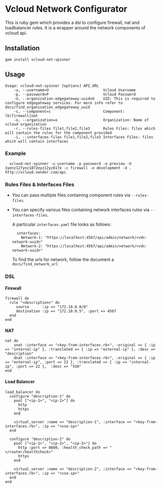 # Vcloud Network Configurator

This is ruby gem which provides a dsl to configure firewall, nat and
loadbalancer rules. It is a wrapper around the network components of
vcloud api.

## Installation

    gem install vcloud-net-spinner

## Usage

    Usage: vcloud-net-spinner [options] API_URL
        -u, --username=U                         Vcloud Username
        -p, --password=P                         Vcloud Password
        -U, --organization-edgegateway-uuid=U    UID: This is required to configure edgegateway services. For more info refer to docs/find_organisation_edgegateway_uuid
        -c, --component=c                        Component: lb|firewall|nat
        -o, --organization=o                     Organization: Name of vcloud organization
        -r, --rules-files file1,file2,file3      Rules Files: files which will contain the rules for the component provided
        -i, --interfaces-files file1,file2,file3 Interfaces Files: files which will contain interfaces

### Example

      vcloud-net-spinner -u username -p password -e preview -U 1yenz127ynz1872eyz12yz817e -c firewall -o development -d . http://vcloud.vendor.com/api

### Rules Files & Interfaces Files

* You can pass multiple files containing component rules via
  `--rules-files`.

* You can specify various files containing network interfaces
  rules via `--interfaces-files`.

  A particular `interfaces.yaml` file looks as follows:

        interfaces:
          Network-1: "https://localhost:4567/api/admin/network/<vdc-network-uuid>"
          Network-2: "https://localhost:4567/api/admin/network/<vdc-network-uuid>"

  To find the urls for network, follow the document a
  `docs/find_network_url`


### DSL

#### Firewall

    firewall do
      rule "<description>" do
         source      :ip => "172.10.0.0/8"
         destination :ip => "172.10.0.5", :port => 4567
      end
    end

#### NAT

    nat do
        snat :interface => "<key-from-interfaces.rb>", :original => { :ip => "internal-ip" }, :translated => { :ip => "external-ip" }, :desc => "description"
        dnat :interface => "<key-from-interfaces.rb>", :original => { :ip => "external-ip", :port => 22 }, :translated => { :ip => "internal-ip", :port => 22 },  :desc => "SSH"
    end


#### Load Balancer

    load_balancer do
      configure "description-1" do
        pool ["<ip-1>", "<ip-2>"] do
          http
          https
        end

        virtual_server :name => "description-1", :interface => "<key-from-interfaces.rb>", :ip => "<vse-ip>"
      end

      configure "description-2" do
        pool ["<ip-1>", "<ip-2>", "<ip-3>"] do
          http :port => 8080, :health_check_path => "</router/healthcheck>"
          https
        end

        virtual_server :name => "description-2", :interface => "<key-from-interfaces.rb>", :ip => "<vse-ip>"
      end
    end
